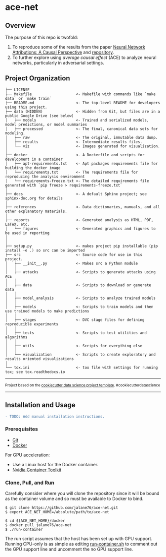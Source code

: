 # ace-net

## Overview

The purpose of this repo is twofold:

1. To reproduce some of the results from the paper [Neural Network Attributions: A Causal Perspective](https://arxiv.org/abs/1902.02302) and [repository](https://github.com/Piyushi-0/ACE).
2. To further explore using *average causal effect* (ACE) to analyze neural networks, particularly in adversarial settings.

## Project Organization

    ├── LICENSE
    ├── Makefile                    <- Makefile with commands like `make data` or `make train`
    ├── README.md                   <- The top-level README for developers using this project.
    ├── data (HIDDEN)               <- Hidden from Git, but files are in a public Google Drive (see below)
    │   ├── models                  <- Trained and serialized models, model predictions, or model summaries
    │   ├── processed               <- The final, canonical data sets for modeling.
    │   ├── raw                     <- The original, immutable data dump.
    │   ├── results                 <- Intermediate results files.
    │   └── viz                     <- Images generated for visualization.
    │ 
    ├── docker                      <- A Dockerfile and scripts for development in a container
    │   ├── apt-requirements.txt    <- Apt packages requirements file for building the docker image
    │   └── requirements.txt        <- The requirements file for reproducing the analysis environment
    │   └── requirements-freeze.txt <- The detailed requirements file generated with `pip freeze > requirements-freeze.txt`
    │
    ├── docs                        <- A default Sphinx project; see sphinx-doc.org for details
    │
    ├── references                  <- Data dictionaries, manuals, and all other explanatory materials.
    │
    ├── reports                     <- Generated analysis as HTML, PDF, LaTeX, etc.
    │   └── figures                 <- Generated graphics and figures to be used in reporting
    │
    │
    ├── setup.py                    <- makes project pip installable (pip install -e .) so src can be imported
    ├── src                         <- Source code for use in this project.
    │   ├── __init__.py             <- Makes src a Python module
    │   │
    │   ├── attacks                 <- Scripts to generate attacks using ACE
    │   │
    │   ├── data                    <- Scripts to download or generate data
    │   │
    │   ├── model_analysis          <- Scripts to analyze trained models
    │   │
    │   ├── models                  <- Scripts to train models and then use trained models to make predictions
    │   │
    │   ├── stages                  <- DVC stage files for defining reproducible experiments
    │   │
    │   ├── tests                   <- Scripts to test utilities and algorithms
    │   │
    │   ├── utils                   <- Scripts for everything else
    │   │
    │   └── visualization           <- Scripts to create exploratory and results oriented visualizations
    │
    └── tox.ini                     <- tox file with settings for running tox; see tox.readthedocs.io


--------

<p><small>Project based on the <a target="_blank" href="https://drivendata.github.io/cookiecutter-data-science/">cookiecutter data science project template</a>. #cookiecutterdatascience</small></p>

--------

## Installation and Usage
```diff
- TODO: Add manual installation instructions.
````
### Prerequisites

* [Git](https://git-scm.com/downloads)
* [Docker](https://www.docker.com/products/docker-desktop)

For GPU acceleration:

* Use a Linux host for the Docker container.
* [Nvidia Container Toolkit](https://github.com/NVIDIA/nvidia-docker)

### Clone, Pull, and Run

Carefully consider where you will clone the repository since it will be bound as the container volume and so must be available to Docker to bind.

```
$ git clone https://github.com/jalane76/ace-net.git 
$ export ACE_NET_HOME=/absolute/path/to/ace-net

$ cd ${ACE_NET_HOME}/docker
$ docker pull jalane76/ace-net
$ ./run-container
```

The run script assumes that the host has been set up with GPU support.  Running CPU-only is as simple as editing [run-container.sh](docker/run-container.sh) to comment out the GPU support line and uncomment the no GPU support line.